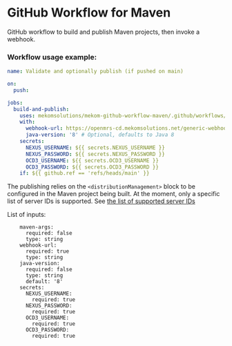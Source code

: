# GitHub Workflow for Maven

GitHub workflow to build and publish Maven projects, then invoke a webhook.


### Workflow usage example:
```yml
name: Validate and optionally publish (if pushed on main)

on:
  push:

jobs:
  build-and-publish:
    uses: mekomsolutions/mekom-github-workflow-maven/.github/workflows/build-publish-workflow.yml@main
    with:
      webhook-url: https://openmrs-cd.mekomsolutions.net/generic-webhook-trigger/invoke
      java-version: '8' # Optional, defaults to Java 8
    secrets:
      NEXUS_USERNAME: ${{ secrets.NEXUS_USERNAME }}
      NEXUS_PASSWORD: ${{ secrets.NEXUS_PASSWORD }}
      OCD3_USERNAME: ${{ secrets.OCD3_USERNAME }}
      OCD3_PASSWORD: ${{ secrets.OCD3_PASSWORD }}
    if: ${{ github.ref == 'refs/heads/main' }}
```

The publishing relies on the `<distributionManagement>` block to be configured in the Maven project being built.
At the moment, only a specific list of server IDs is supported. See [the list of supported server IDs](.github/workflows/build-publish-workflow.yml#L44-L73)

List of inputs:
```
    maven-args:
      required: false
      type: string
    webhook-url:
      required: true
      type: string
    java-version:
      required: false
      type: string
      default: '8'
    secrets:
      NEXUS_USERNAME:
        required: true
      NEXUS_PASSWORD:
        required: true
      OCD3_USERNAME:
        required: true
      OCD3_PASSWORD:
        required: true
```
